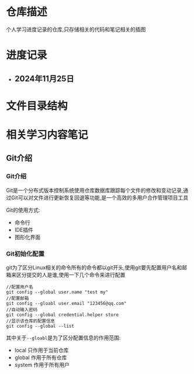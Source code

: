 # 仓库描述
个人学习进度记录的仓库,只存储相关的代码和笔记相关的插图
# 进度记录
- 2024年11月25日
  - 
# 文件目录结构

# 相关学习内容笔记
## Git介绍
### Git介绍
Git是一个分布式版本控制系统使用仓库数据库跟踪每个文件的修改和变动记录,通过Git可以对文件进行更新恢复回退等功能,是一个高效的多用户合作管理项目工具

Git的使用方式:
- 命令行
- IDE插件
- 图形化界面

### Git初始化配置
git为了区分Linux相关的命令所有的命令都以git开头,使用git要先配置用户名和邮箱来区分提交的人是谁,使用一下几个命令来进行配置
```git
//配置用户名
git config --global user.name "test my"
//配置邮箱
git config --gloabl user.email "123456@qq.com"
//自动输入密码
git config --global credential.helper store
//显示该仓库的配置信息
git config --global --list
```
其中关于`--gloabl`是为了区分配置信息的作用范围:
- local 只作用于当前仓库
- global 作用于所有仓库
- system 作用于所有用户


